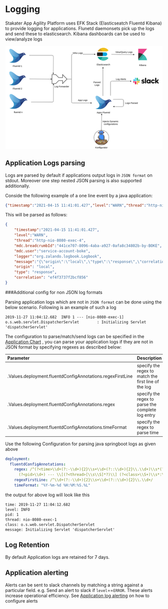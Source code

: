 # Logging

Stakater App Agility Platform uses EFK Stack (Elasticseatch Fluentd Kibana) to provide logging for applications. Flunetd daemonsets pick up the logs and send these to elasticsearch. Kibana dashboards can be used to view/analyze logs

![Logging](./images/logging.png)


## Application Logs parsing

Logs are parsed by default if applications output logs in `JSON format` on stdout. Moreover one step nested JSON parsing is also supported additionally.

Conside the following example of a one line event by a java application:
```json
{"timestamp":"2021-04-15 11:41:01.427","level":"WARN","thread":"http-nio-8080-exec-4","mdc":{"breadcrumbId":"441ce707-8096-4aba-a927-0afa8c34802b-by-BOKE","user":"service-account-boke"},"logger":"org.zalando.logbook.Logbook","message":"{\"origin\":\"local\",\"type\":\"response\",\"correlation\":\"ef4f3737f2bcf856\"}"}
```

This will be parsed as follows:
```json
{
    "timestamp":"2021-04-15 11:41:01.427",
    "level":"WARN",
    "thread":"http-nio-8080-exec-4",
    "mdc.breadcrumbId":"441ce707-8096-4aba-a927-0afa8c34802b-by-BOKE",
    "mdc.user":"service-account-boke",
    "logger":"org.zalando.logbook.Logbook",
    "message":"{\"origin\":\"local\",\"type\":\"response\",\"correlation\":\"ef4f3737f2bcf856\"}",
    "origin": "local",
    "type": "response",
    "correlation": "ef4f3737f2bcf856"
}
```

###Additional config for non JSON log formats 

Parsing application logs which are not in `JSON format` can be done using the below scenario. Following is an example of such a log
```
2019-11-27 11:04:12.682  INFO 1 --- [nio-8080-exec-1] o.s.web.servlet.DispatcherServlet        : Initializing Servlet 'dispatcherServlet'
```
The configuration to parse/match/send logs can be specified in the [Application Chart](https://github.com/stakater-charts/application) , you can parse your application logs if they are not in JSON format by specifying regexes as described below:

| Parameter | Description |
|:---|:---|
|.Values.deployment.fluentdConfigAnnotations.regexFirstLine|specify the regex to match the first line of the log|
|.Values.deployment.fluentdConfigAnnotations.regex|specify the regex to parse the complete log entry|
|.Values.deployment.fluentdConfigAnnotations.timeFormat|specify the regex to parse time|

Use the following Configuration for parsing java springboot logs as given above

```yaml
deployment:
  fluentdConfigAnnotations:
    regex: /^(?<time>\\d+(?:-\\d+){2}\\s+\\d+(?::\\d+){2}\\.\\d+)\\s*(?<level>\\S+)
      (?<pid>\\d+) --- \\[(?<thread>[\\s\\S]*?)\\] (?<class>\\S+)\\s*:\\s*(?<message>[\\s\\S]*?)(?=\\g<time>|\\Z)/
    regexFirstLine: /^\\d+(?:-\\d+){2}\\s+\\d+(?::\\d+){2}\\.\\d+/
    timeFormat: "%Y-%m-%d %H:%M:%S.%L"
```
the output for above log will look like this
```
time: 2019-11-27 11:04:12.682
level: INFO
pid: 1
thread: nio-8080-exec-1
class: o.s.web.servlet.DispatcherServlet
message: Initializing Servlet 'dispatcherServlet'
```

## Log Retention

By default Application logs are retained for 7 days.

## Application alerting

Alerts can be sent to slack channels by matching a string against a particular field. e.g. Send an alert to slack if `level`==`ERROR`. These alerts increase operational efficiency. See [Application log alerting](../alerting/log-alerts.md#Application-Logs-Alerting) on how to configure alerts